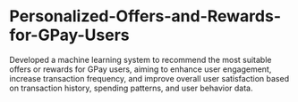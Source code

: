 # Personalized-Offers-and-Rewards-for-GPay-Users
Developed a machine learning system to recommend the most suitable offers or rewards for GPay users,  aiming to enhance user engagement, increase transaction frequency, and improve overall user satisfaction based on transaction history, spending patterns, and user behavior data.
